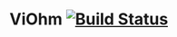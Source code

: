 ViOhm [![Build Status](https://travis-ci.org/HPI-SWA-Teaching/ViOhm.svg)](https://travis-ci.org/HPI-SWA-Teaching/ViOhm)
===================
